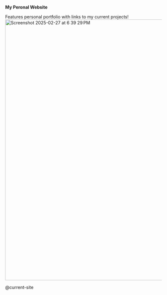 **My Peronal Website**

Features personal portfolio with links to my current projects!
<img width="839" alt="Screenshot 2025-02-27 at 6 39 29 PM" src="https://github.com/user-attachments/assets/66081c23-2fd9-4ad9-90ba-3d4bc50d2bff" />

@current-site
